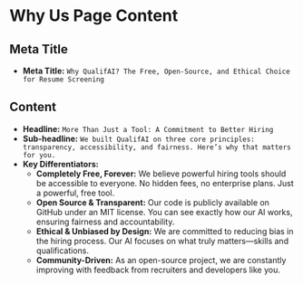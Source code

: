 # Why Us Page Content

## Meta Title

- **Meta Title:** `Why QualifAI? The Free, Open-Source, and Ethical Choice for Resume Screening`

## Content

- **Headline:** `More Than Just a Tool: A Commitment to Better Hiring`
- **Sub-headline:** `We built QualifAI on three core principles: transparency, accessibility, and fairness. Here’s why that matters for you.`
- **Key Differentiators:**
    - **Completely Free, Forever:** We believe powerful hiring tools should be accessible to everyone. No hidden fees, no enterprise plans. Just a powerful, free tool.
    - **Open Source & Transparent:** Our code is publicly available on GitHub under an MIT license. You can see exactly how our AI works, ensuring fairness and accountability.
    - **Ethical & Unbiased by Design:** We are committed to reducing bias in the hiring process. Our AI focuses on what truly matters—skills and qualifications.
    - **Community-Driven:** As an open-source project, we are constantly improving with feedback from recruiters and developers like you.

